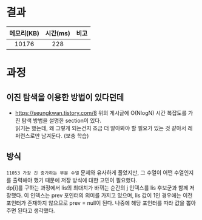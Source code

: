 # 결과

| 메모리(KB) | 시간(ms) | 비고 |
| :--------: | :------: | :--- |
| 10176 | 228 |      |

# 과정
## 이진 탐색을 이용한 방법이 있다던데
- https://seungkwan.tistory.com/8
위의 게시글에 O(NlogN) 시간 복잡도를 가진 탐색 방법을 설명한 section이 있다.  
읽기는 했는데, 왜 그렇게 되는건지 조금 더 알아봐야 할 필요가 있는 것 같아서 레퍼런스로만 남겨둔다. (보충 학습)

## 방식
`11053 가장 긴 증가하는 부분 수열` 문제와 유사하게 풀었지만, 그 수열이 어떤 수열인지를 출력해야 했기 때문에 저장 방식에 대한 고민이 필요했다.  
dp[i]를 구하는 과정에서 lis의 최대치가 바뀌는 순간의 j 인덱스를 lis 후보군과 함께 저장했다. 이 인덱스는 prev 포인터의 의미를 가지고 있으며, lis 값이 1인 경우에는 이전 포인터가 존재하지 않으므로 prev = null이 된다. 나중에 해당 포인터를 따라 값을 뽑아주면 된다고 생각했다.  